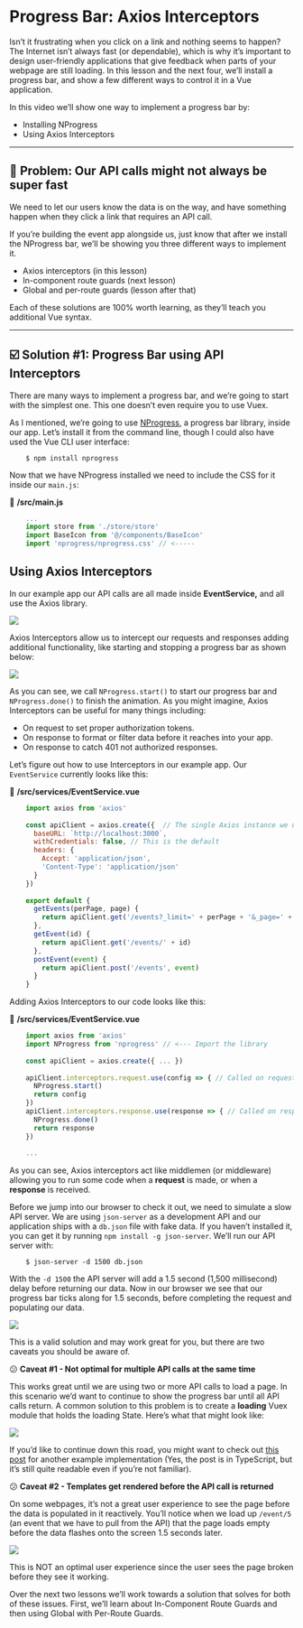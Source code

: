 # Progress Bar: Axios Interceptors

Isn’t it frustrating when you click on a link and nothing seems to happen? The Internet isn’t always fast (or dependable), which is why it’s important to design user-friendly applications that give feedback when parts of your webpage are still loading. In this lesson and the next four, we’ll install a progress bar, and show a few different ways to control it in a Vue application.

In this video we’ll show one way to implement a progress bar by:

* Installing NProgress
* Using Axios Interceptors

---

## 🛑 Problem: Our API calls might not always be super fast

We need to let our users know the data is on the way, and have something happen when they click a link that requires an API call.

If you’re building the event app alongside us, just know that after we install the NProgress bar, we’ll be showing you three different ways to implement it.

* Axios interceptors (in this lesson)
* In-component route guards (next lesson)
* Global and per-route guards (lesson after that)

Each of these solutions are 100% worth learning, as they’ll teach you additional Vue syntax.

---

## ☑️ Solution #1: Progress Bar using API Interceptors

There are many ways to implement a progress bar, and we’re going to start with the simplest one. This one doesn’t even require you to use Vuex.

As I mentioned, we’re going to use [NProgress](http://ricostacruz.com/nprogress/), a progress bar library, inside our app. Let’s install it from the command line, though I could also have used the Vue CLI user interface:

```
    $ npm install nprogress

```

Now that we have NProgress installed we need to include the CSS for it inside our `main.js`:

📃 **/src/main.js**

```javascript
    ...
    import store from './store/store'
    import BaseIcon from '@/components/BaseIcon'
    import 'nprogress/nprogress.css' // <-----

```

## Using Axios Interceptors

In our example app our API calls are all made inside **EventService,** and all use the Axios library.

![](https://firebasestorage.googleapis.com/v0/b/vue-mastery.appspot.com/o/flamelink%2Fmedia%2F1578372381672_0.jpg?alt=media&token=22ef47f0-16bc-4a75-9f79-d06334140849)

Axios Interceptors allow us to intercept our requests and responses adding additional functionality, like starting and stopping a progress bar as shown below:

![](https://firebasestorage.googleapis.com/v0/b/vue-mastery.appspot.com/o/flamelink%2Fmedia%2F1578383427427_1.jpg?alt=media&token=217786c7-f679-4d30-88eb-72cb0f1305e7)

As you can see, we call `NProgress.start()` to start our progress bar and `NProgress.done()` to finish the animation. As you might imagine, Axios Interceptors can be useful for many things including:

* On request to set proper authorization tokens.
* On response to format or filter data before it reaches into your app.
* On response to catch 401 not authorized responses.

Let’s figure out how to use Interceptors in our example app. Our `EventService` currently looks like this:

📃 **/src/services/EventService.vue**

```javascript
    import axios from 'axios'
    
    const apiClient = axios.create({  // The single Axios instance we use for calls
      baseURL: `http://localhost:3000`,
      withCredentials: false, // This is the default
      headers: {
        Accept: 'application/json',
        'Content-Type': 'application/json'
      }
    })
    
    export default {
      getEvents(perPage, page) {
        return apiClient.get('/events?_limit=' + perPage + '&_page=' + page)
      },
      getEvent(id) {
        return apiClient.get('/events/' + id)
      },
      postEvent(event) {
        return apiClient.post('/events', event)
      }
    }

```

Adding Axios Interceptors to our code looks like this:

📃 **/src/services/EventService.vue**

```javascript
    import axios from 'axios'
    import NProgress from 'nprogress' // <--- Import the library
    
    const apiClient = axios.create({ ... })
    
    apiClient.interceptors.request.use(config => { // Called on request
      NProgress.start()
      return config
    })
    apiClient.interceptors.response.use(response => { // Called on response
      NProgress.done()
      return response
    })
    
    ...

```

As you can see, Axios interceptors act like middlemen (or middleware) allowing you to run some code when a **request** is made, or when a **response** is received.

Before we jump into our browser to check it out, we need to simulate a slow API server. We are using `json-server` as a development API and our application ships with a `db.json` file with fake data. If you haven’t installed it, you can get it by running `npm install -g json-server`. We’ll run our API server with:

```
    $ json-server -d 1500 db.json

```

With the `-d 1500` the API server will add a 1.5 second (1,500 millisecond) delay before returning our data. Now in our browser we see that our progress bar ticks along for 1.5 seconds, before completing the request and populating our data.

![](https://firebasestorage.googleapis.com/v0/b/vue-mastery.appspot.com/o/flamelink%2Fmedia%2F1578383438363_2.gif?alt=media&token=4bbea5db-52b7-4c27-aed6-6725debc85fa)

This is a valid solution and may work great for you, but there are two caveats you should be aware of.

😕 **Caveat #1 - Not optimal for multiple API calls at the same time**

This works great until we are using two or more API calls to load a page. In this scenario we’d want to continue to show the progress bar until all API calls return. A common solution to this problem is to create a **loading** Vuex module that holds the loading State. Here’s what that might look like:

![](https://firebasestorage.googleapis.com/v0/b/vue-mastery.appspot.com/o/flamelink%2Fmedia%2F1578372398757_3.jpg?alt=media&token=dbb3b3ae-5f1d-48f0-9202-03cbcfe780fe)

If you’d like to continue down this road, you might want to check out [this post](https://medium.com/@LoCascioNick/create-a-global-loading-progress-indicator-using-vuex-axios-and-nprogress-20451b33145a) for another example implementation (Yes, the post is in TypeScript, but it’s still quite readable even if you’re not familiar).

😕 **Caveat #2 - Templates get rendered before the API call is returned**

On some webpages, it’s not a great user experience to see the page before the data is populated in it reactively. You’ll notice when we load up `/event/5` (an event that we have to pull from the API) that the page loads empty before the data flashes onto the screen 1.5 seconds later.

![](https://firebasestorage.googleapis.com/v0/b/vue-mastery.appspot.com/o/flamelink%2Fmedia%2F1578372398758_4.gif?alt=media&token=ea0fb38d-c549-420e-8137-dc71b55cff54)

This is NOT an optimal user experience since the user sees the page broken before they see it working.

Over the next two lessons we’ll work towards a solution that solves for both of these issues. First, we’ll learn about In-Component Route Guards and then using Global with Per-Route Guards.